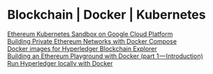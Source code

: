 # Blockchain | Docker | Kubernetes

[Ethereum Kubernetes Sandbox on Google Cloud Platform](https://github.com/ethereumproject/etherkube)<br>
[Building Private Ethereum Networks with Docker Compose](https://capgemini.github.io/blockchain/ethereum-docker-compose/)<br>
[Docker images for Hyperledger Blockchain Explorer](https://github.com/yeasy/docker-blockchain-explorer)<br>
[Building an Ethereum Playground with Docker (part 1 — Introduction)](https://medium.com/@andrenit/buildind-an-ethereum-playground-with-docker-part-1-introduction-80be173aaa7a)<br>
[Run Hyperledger locally with Docker](https://blog.craftworkz.co/run-hyperledger-locally-with-docker-4f3bcb815c03?gi=7272ab9a7fab)<br>


